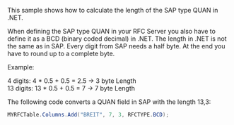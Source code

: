 This sample shows how to calculate the length of the SAP type QUAN in .NET.

When defining the SAP type QUAN in your RFC Server you also have to define it as a BCD (binary coded decimal) in .NET. The length in .NET is not the same as in SAP. Every digit from SAP needs a half byte. At the end you have to round up to a complete byte.

Example:

4 digits: 4 * 0.5 + 0.5 = 2.5 -> 3 byte Length\
13 digits: 13 * 0.5 + 0.5 = 7 -> 7 byte Length

The following code converts a QUAN field in SAP with the length 13,3:

```csharp
MYRFCTable.Columns.Add("BREIT", 7, 3, RFCTYPE.BCD);

```
